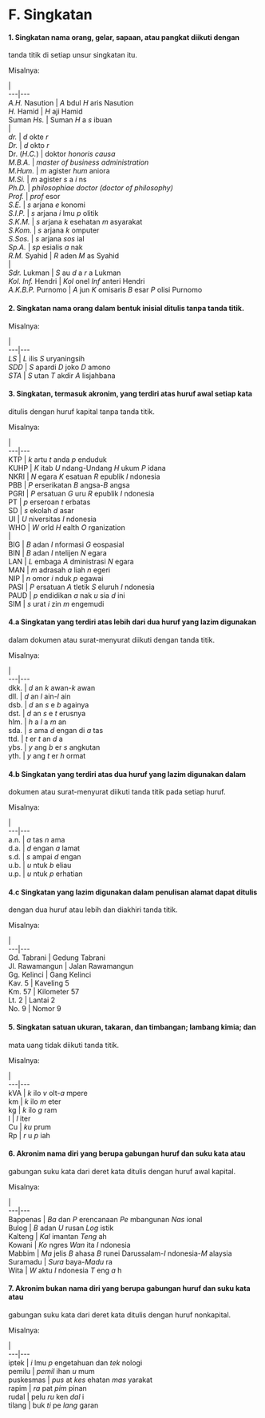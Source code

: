 # F. Singkatan

#### 1\. Singkatan nama orang, gelar, sapaan, atau pangkat diikuti dengan
tanda titik di setiap unsur singkatan itu.

Misalnya:

|  
---|---  
_A.H._ Nasution | _A_ bdul _H_ aris Nasution  
_H._ Hamid | _H_ aji Hamid  
Suman _Hs._ | Suman _H_ a _s_ ibuan  
|  
_dr._ | _d_ okte _r_  
_Dr._ | _d_ okto _r_  
Dr. (_H.C._) | doktor _honoris causa_  
_M.B.A._ | _master of business administration_  
_M.Hum._ | _m_ agister _hum_ aniora  
_M.Si._ | _m_ agister _s_ a _i_ ns  
_Ph.D._ | _philosophiae doctor (doctor of philosophy)_  
_Prof._ | _prof_ esor  
_S.E._ | _s_ arjana _e_ konomi  
_S.I.P._ | _s_ arjana _i_ lmu _p_ olitik  
_S.K.M._ | _s_ arjana _k_ esehatan _m_ asyarakat  
_S.Kom._ | _s_ arjana _k_ omputer  
_S.Sos._ | _s_ arjana _sos_ ial  
_Sp.A._ | _sp_ esialis _a_ nak  
_R.M._ Syahid | _R_ aden _M_ as Syahid  
|  
_Sdr._ Lukman | _S_ au _d_ a _r_ a Lukman  
_Kol. Inf._ Hendri | _Kol_ onel _Inf_ anteri Hendri  
_A.K.B.P._ Purnomo | _A_ jun _K_ omisaris _B_ esar _P_ olisi Purnomo  
  
#### 2\. Singkatan nama orang dalam bentuk inisial ditulis tanpa tanda titik.

Misalnya:

|  
---|---  
_LS_ | _L_ ilis _S_ uryaningsih  
_SDD_ | _S_ apardi _D_ joko _D_ amono  
_STA_ | _S_ utan _T_ akdir _A_ lisjahbana  
  
#### 3\. Singkatan, termasuk akronim, yang terdiri atas huruf awal setiap kata
ditulis dengan huruf kapital tanpa tanda titik.

Misalnya:

|  
---|---  
KTP | _k_ artu _t_ anda _p_ enduduk  
KUHP | _K_ itab _U_ ndang-Undang _H_ ukum _P_ idana  
NKRI | _N_ egara _K_ esatuan _R_ epublik _I_ ndonesia  
PBB | _P_ erserikatan _B_ angsa-_B_ angsa  
PGRI | _P_ ersatuan _G_ uru _R_ epublik _I_ ndonesia  
PT | _p_ erseroan _t_ erbatas  
SD | _s_ ekolah _d_ asar  
UI | _U_ niversitas _I_ ndonesia  
WHO | _W_ orld _H_ ealth _O_ rganization  
|  
BIG | _B_ adan _I_ nformasi _G_ eospasial  
BIN | _B_ adan _I_ ntelijen _N_ egara  
LAN | _L_ embaga _A_ dministrasi _N_ egara  
MAN | _m_ adrasah _a_ liah _n_ egeri  
NIP | _n_ omor _i_ nduk _p_ egawai  
PASI | _P_ ersatuan _A_ tletik _S_ eluruh _I_ ndonesia  
PAUD | _p_ endidikan _a_ nak _u_ sia _d_ ini  
SIM | _s_ urat _i_ zin _m_ engemudi  
  
#### 4.a Singkatan yang terdiri atas lebih dari dua huruf yang lazim digunakan
dalam dokumen atau surat-menyurat diikuti dengan tanda titik.

Misalnya:

|  
---|---  
dkk. | _d_ an _k_ awan-_k_ awan  
dll. | _d_ an _l_ ain-_l_ ain  
dsb. | _d_ an _s_ e _b_ againya  
dst. | _d_ an _s_ e _t_ erusnya  
hlm. | _h_ a _l_ a _m_ an  
sda. | _s_ ama _d_ engan di _a_ tas  
ttd. | _t_ er _t_ an _d_ a  
ybs. | _y_ ang _b_ er _s_ angkutan  
yth. | _y_ ang _t_ er _h_ ormat  
  
#### 4.b Singkatan yang terdiri atas dua huruf yang lazim digunakan dalam
dokumen atau surat-menyurat diikuti tanda titik pada setiap huruf.

Misalnya:

|  
---|---  
a.n. | _a_ tas _n_ ama  
d.a. | _d_ engan _a_ lamat  
s.d. | _s_ ampai _d_ engan  
u.b. | _u_ ntuk _b_ eliau  
u.p. | _u_ ntuk _p_ erhatian  
  
#### 4.c Singkatan yang lazim digunakan dalam penulisan alamat dapat ditulis
dengan dua huruf atau lebih dan diakhiri tanda titik.

Misalnya:

|  
---|---  
Gd. Tabrani | Gedung Tabrani  
Jl. Rawamangun | Jalan Rawamangun  
Gg. Kelinci | Gang Kelinci  
Kav. 5 | Kaveling 5  
Km. 57 | Kilometer 57  
Lt. 2 | Lantai 2  
No. 9 | Nomor 9  
  
#### 5\. Singkatan satuan ukuran, takaran, dan timbangan; lambang kimia; dan
mata uang tidak diikuti tanda titik.

Misalnya:

|  
---|---  
kVA | _k_ ilo _v_ olt-_a_ mpere  
km | _k_ ilo _m_ eter  
kg | _k_ ilo _g_ ram  
l | _l_ iter  
Cu | _ku_ prum  
Rp | _r_ u _p_ iah  
  
#### 6\. Akronim nama diri yang berupa gabungan huruf dan suku kata atau
gabungan suku kata dari deret kata ditulis dengan huruf awal kapital.

Misalnya:

|  
---|---  
Bappenas | _Ba_ dan _P_ erencanaan _Pe_ mbangunan _Nas_ ional  
Bulog | _B_ adan _U_ rusan _Log_ istik  
Kalteng | _Kal_ imantan _Teng_ ah  
Kowani | _Ko_ ngres _Wan_ ita _I_ ndonesia  
Mabbim | _Ma_ jelis _B_ ahasa _B_ runei Darussalam-_I_ ndonesia-_M_ alaysia  
Suramadu | _Sura_ baya-_Madu_ ra  
Wita | _W_ aktu _I_ ndonesia _T_ eng _a_ h  
  
#### 7\. Akronim bukan nama diri yang berupa gabungan huruf dan suku kata atau
gabungan suku kata dari deret kata ditulis dengan huruf nonkapital.

Misalnya:

|  
---|---  
iptek | _i_ lmu _p_ engetahuan dan _tek_ nologi  
pemilu | _pemil_ ihan _u_ mum  
puskesmas | _pus_ at _kes_ ehatan _mas_ yarakat  
rapim | _ra_ pat _pim_ pinan  
rudal | pelu _ru_ ken _dal_ i  
tilang | buk _ti_ pe _lang_ garan